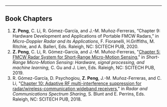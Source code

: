 <a name="book-chapters"/></a>

---

## Book Chapters

1. **Z. Peng**, C. Li, R. Gómez-García, and J.-M. Muñoz-Ferreras, “Chapter 9: Hardware Development and Applications of Portable FMCW Radars,” in *Micro-Doppler Radar and its Applications*, F. Fioranelli, H.Griffiths, M. Ritchie, and A. Balleri, Eds. Raleigh, NC: SCITECH PUB, 2020.
1. **Z. Peng**, C. Li, R. Gómez-García, and J.-M. Muñoz-Ferreras, "<a href="https://digital-library.theiet.org/content/books/10.1049/pbce125e_ch5" target="_blank">Chapter 5: FMCW Radar System for Short-Range Micro-Motion Sensing</a>," in *Short-Range Micro-Motion Sensing: Hardware, signal processing, and machine learning,* C. Gu and J. Lien, Eds. Raleigh, NC: SCITECH PUB, 2019.
1. R. Gómez-García, D. Psychogiou, **Z. Peng**, J.-M. Muñoz-Ferreras, and C. Li, "<a href="https://digital-library.theiet.org/content/books/10.1049/sbra515e_ch10" target="_blank">Chapter 10: Adaptive RF multi-interference suppression for radar/wireless-communication wideband receivers</a>," in *Radar and Communications Spectrum Sharing,* S. Blunt and E. Perrins, Eds. Raleigh, NC: SCITECH PUB, 2018.
